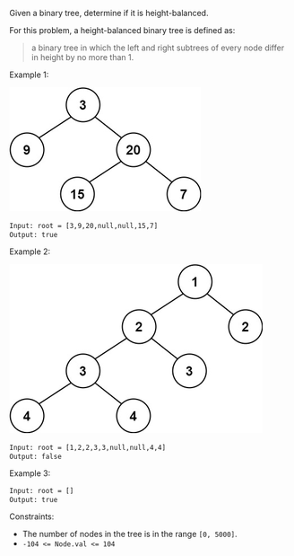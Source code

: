 Given a binary tree, determine if it is height-balanced.

For this problem, a height-balanced binary tree is defined as:

>a binary tree in which the left and right subtrees of every node differ in height by no more than 1.

 

Example 1:

![balance_1](balance_1.jpeg)
```
Input: root = [3,9,20,null,null,15,7]
Output: true
```
Example 2:

![balance_2](balance_2.jpeg)
```
Input: root = [1,2,2,3,3,null,null,4,4]
Output: false
```
Example 3:
```
Input: root = []
Output: true
 ```

Constraints:

- The number of nodes in the tree is in the range `[0, 5000]`.
- `-104 <= Node.val <= 104`